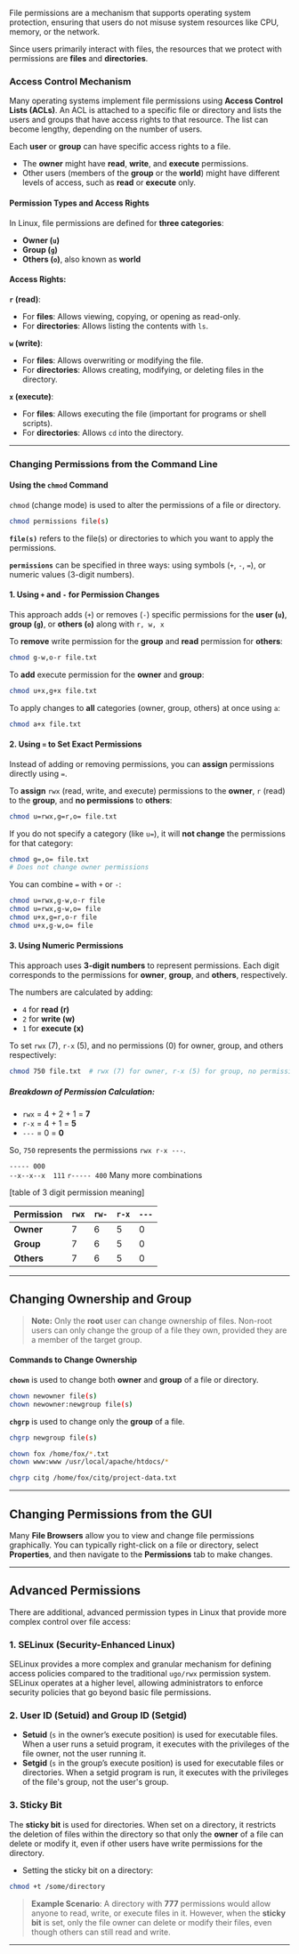 

File permissions are a mechanism that supports operating system protection, ensuring that users do not misuse system resources like CPU, memory, or the network. 

Since users primarily interact with files, the resources that we protect with permissions are **files** and **directories**.

### Access Control Mechanism

Many operating systems implement file permissions using **Access Control Lists (ACLs)**. An ACL is attached to a specific file or directory and lists the users and groups that have access rights to that resource. The list can become lengthy, depending on the number of users.

Each **user** or **group** can have specific access rights to a file.
- The **owner** might have **read**, **write**, and **execute** permissions.
- Other users (members of the **group** or the **world**) might have different levels of access, such as **read** or **execute** only.

#### Permission Types and Access Rights

In Linux, file permissions are defined for **three categories**:
- **Owner (`u`)**
- **Group (`g`)**
- **Others (`o`)**, also known as **world**

#### Access Rights:

**`r` (read)**:
- For **files**: Allows viewing, copying, or opening as read-only.
- For **directories**: Allows listing the contents with `ls`.

**`w` (write)**:
- For **files**: Allows overwriting or modifying the file.
- For **directories**: Allows creating, modifying, or deleting files in the directory.

**`x` (execute)**:
- For **files**: Allows executing the file (important for programs or shell scripts).
- For **directories**: Allows `cd` into the directory.

---

### Changing Permissions from the Command Line


#### Using the `chmod` Command

`chmod` (change mode) is used to alter the permissions of a file or directory.

```bash {frame="none"}
chmod permissions file(s)
```
**`file(s)`** refers to the file(s) or directories to which you want to apply the permissions.

**`permissions`** can be specified in three ways: 
using symbols (`+`, `-`, `=`), or numeric values (3-digit numbers).


#### 1. Using `+` and `-` for Permission Changes
This approach adds (`+`) or removes (`-`) specific permissions for the **user (`u`)**, **group (`g`)**, or **others (`o`)** along with `r, w, x`

To **remove** write permission for the **group** and **read** permission for **others**:
```bash {frame="none"}
chmod g-w,o-r file.txt
```

To **add** execute permission for the **owner** and **group**:
```bash {frame="none"}
chmod u+x,g+x file.txt
```

To apply changes to **all** categories (owner, group, others) at once using `a`:
```bash {frame="none"}
chmod a+x file.txt
```


#### 2. Using `=` to Set Exact Permissions

Instead of adding or removing permissions, you can **assign** permissions directly using `=`.

To **assign** `rwx` (read, write, and execute) permissions to the **owner**, `r` (read) to the **group**, and **no permissions** to **others**:
```bash {frame="none"}
chmod u=rwx,g=r,o= file.txt
```

If you do not specify a category (like `u=`), it will **not change** the permissions for that category:
```bash {frame="none"}
chmod g=,o= file.txt  
# Does not change owner permissions
```

You can combine `=` with `+` or `-`:
```bash {frame="none"}
chmod u=rwx,g-w,o-r file
chmod u=rwx,g-w,o= file
chmod u+x,g=r,o-r file
chmod u+x,g-w,o= file
```

#### 3. Using Numeric Permissions

This approach uses **3-digit numbers** to represent permissions. Each digit corresponds to the permissions for **owner**, **group**, and **others**, respectively.

The numbers are calculated by adding:
- `4` for **read (r)**
- `2` for **write (w)**
- `1` for **execute (x)**

To set `rwx` (7), `r-x` (5), and no permissions (0) for owner, group, and others respectively:
```bash {frame="none"}
chmod 750 file.txt  # rwx (7) for owner, r-x (5) for group, no permissions (0) for others
```

##### Breakdown of Permission Calculation:
- `rwx` = 4 + 2 + 1 = **7**
- `r-x` = 4 + 1 = **5**
- `---` = 0 = **0**

So, `750` represents the permissions `rwx r-x ---`.

`----- 000`    
`--x--x--x  111`
`r----- 400` Many more combinations

[table of 3 digit permission meaning]


| Permission | `rwx` | `rw-` | `r-x` | `---` |
| ---------- | ----- | ----- | ----- | ----- |
| **Owner**  | 7     | 6     | 5     | 0     |
| **Group**  | 7     | 6     | 5     | 0     |
| **Others** | 7     | 6     | 5     | 0     |


---


## Changing Ownership and Group


> **Note:** Only the **root** user can change ownership of files. Non-root users can only change the group of a file they own, provided they are a member of the target group.

#### Commands to Change Ownership

**`chown`** is used to change both **owner** and **group** of a file or directory.
```bash {frame="none"}
chown newowner file(s)
chown newowner:newgroup file(s)
```

**`chgrp`** is used to change only the **group** of a file.
```bash {frame="none"}
chgrp newgroup file(s)
```

```bash {frame="none"}
chown fox /home/fox/*.txt
chown www:www /usr/local/apache/htdocs/*

chgrp citg /home/fox/citg/project-data.txt
```

---

## Changing Permissions from the GUI

Many **File Browsers** allow you to view and change file permissions graphically. You can typically right-click on a file or directory, select **Properties**, and then navigate to the **Permissions** tab to make changes.

---

## Advanced Permissions

There are additional, advanced permission types in Linux that provide more complex control over file access:

### **1. SELinux (Security-Enhanced Linux)**

SELinux provides a more complex and granular mechanism for defining access policies compared to the traditional `ugo/rwx` permission system. SELinux operates at a higher level, allowing administrators to enforce security policies that go beyond basic file permissions.

### **2. User ID (Setuid) and Group ID (Setgid)**

- **Setuid** (`s` in the owner’s execute position) is used for executable files. When a user runs a setuid program, it executes with the privileges of the file owner, not the user running it.
- **Setgid** (`s` in the group’s execute position) is used for executable files or directories. When a setgid program is run, it executes with the privileges of the file's group, not the user's group.

### **3. Sticky Bit**

The **sticky bit** is used for directories. When set on a directory, it restricts the deletion of files within the directory so that only the **owner** of a file can delete or modify it, even if other users have write permissions for the directory.

- Setting the sticky bit on a directory:
```bash {frame="none"}
chmod +t /some/directory
```


> **Example Scenario**: A directory with **777** permissions would allow anyone to read, write, or execute files in it. However, when the **sticky bit** is set, only the file owner can delete or modify their files, even though others can still read and write.

---

